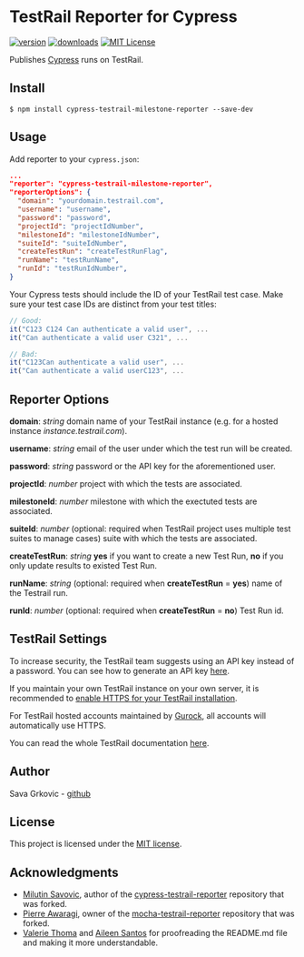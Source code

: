 # TestRail Reporter for Cypress

[![version](https://img.shields.io/npm/v/cypress-testrail-milestone-reporter.svg)](https://www.npmjs.com/package/cypress-testrail-milestone-reporter)
[![downloads](https://img.shields.io/npm/dt/cypress-testrail-milestone-reporter.svg)](https://www.npmjs.com/package/cypress-testrail-milestone-reporter)
[![MIT License](https://img.shields.io/github/license/savagrk/cypress-testrail-milestone-reporter.svg)](https://github.com/savagrk/cypress-testrail-milestone-reporter/blob/master/LICENSE.md)

Publishes [Cypress](https://www.cypress.io/) runs on TestRail.

## Install

```shell
$ npm install cypress-testrail-milestone-reporter --save-dev
```

## Usage

Add reporter to your `cypress.json`:

```json
...
"reporter": "cypress-testrail-milestone-reporter",
"reporterOptions": {
  "domain": "yourdomain.testrail.com",
  "username": "username",
  "password": "password",
  "projectId": "projectIdNumber",
  "milestoneId": "milestoneIdNumber",
  "suiteId": "suiteIdNumber",
  "createTestRun": "createTestRunFlag",
  "runName": "testRunName",
  "runId": "testRunIdNumber",
}
```

Your Cypress tests should include the ID of your TestRail test case. Make sure your test case IDs are distinct from your test titles:

```Javascript
// Good:
it("C123 C124 Can authenticate a valid user", ...
it("Can authenticate a valid user C321", ...

// Bad:
it("C123Can authenticate a valid user", ...
it("Can authenticate a valid userC123", ...
```

## Reporter Options

**domain**: _string_ domain name of your TestRail instance (e.g. for a hosted instance _instance.testrail.com_).

**username**: _string_ email of the user under which the test run will be created.

**password**: _string_ password or the API key for the aforementioned user.

**projectId**: _number_ project with which the tests are associated.

**milestoneId**: _number_ milestone with which the exectuted tests are associated.

**suiteId**: _number_ (optional: required when TestRail project uses multiple test suites to manage cases) suite with which the tests are associated.

**createTestRun**: _string_ **yes** if you want to create a new Test Run, **no** if you only update results to existed Test Run.

**runName**: _string_ (optional: required when **createTestRun** = **yes**) name of the Testrail run.

**runId**: _number_ (optional: required when **createTestRun** = **no**) Test Run id.


## TestRail Settings

To increase security, the TestRail team suggests using an API key instead of a password. You can see how to generate an API key [here](http://docs.gurock.com/testrail-api2/accessing#username_and_api_key).

If you maintain your own TestRail instance on your own server, it is recommended to [enable HTTPS for your TestRail installation](http://docs.gurock.com/testrail-admin/admin-securing#using_https).

For TestRail hosted accounts maintained by [Gurock](http://www.gurock.com/), all accounts will automatically use HTTPS.

You can read the whole TestRail documentation [here](http://docs.gurock.com/).

## Author

Sava Grkovic - [github](https://github.com/savagrk)

## License

This project is licensed under the [MIT license](/LICENSE.md).

## Acknowledgments

* [Milutin Savovic](https://github.com/mickosav), author of the [cypress-testrail-reporter](https://github.com/Vivify-Ideas/cypress-testrail-reporter) repository that was forked.
* [Pierre Awaragi](https://github.com/awaragi), owner of the [mocha-testrail-reporter](https://github.com/awaragi/mocha-testrail-reporter) repository that was forked.
* [Valerie Thoma](https://github.com/ValerieThoma) and [Aileen Santos](https://github.com/asantos3026) for proofreading the README.md file and making it more understandable.
